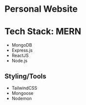 # Personal Website

# Tech Stack: MERN
- MongoDB
- Express.js
- ReactJS
- Node.js

## Styling/Tools
- TailwindCSS
- Mongoose
- Nodemon

